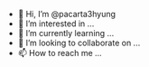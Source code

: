 - 👋 Hi, I’m @pacarta3hyung
- 👀 I’m interested in ...
- 🌱 I’m currently learning ...
- 💞️ I’m looking to collaborate on ...
- 📫 How to reach me ...

<!---
pacarta3hyung/pacarta3hyung is a ✨ special ✨ repository because its `README.md` (this file) appears on your GitHub profile.
You can click the Preview link to take a look at your changes.
--->
